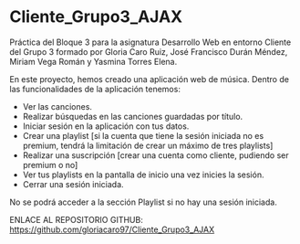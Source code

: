 # Cliente_Grupo3_AJAX
Práctica del Bloque 3 para la asignatura Desarrollo Web en entorno Cliente del Grupo 3 formado por Gloria Caro Ruiz, José Francisco Durán Méndez, Miriam Vega Román y Yasmina Torres Elena.

En este proyecto, hemos creado una aplicación web de música.
Dentro de las funcionalidades de la aplicación tenemos:
  - Ver las canciones.
  - Realizar búsquedas en las canciones guardadas por título.
  - Iniciar sesión en la aplicación con tus datos.
  - Crear una playlist [si la cuenta que tiene la sesión iniciada no es premium, tendrá la limitación de crear un máximo de tres playlists]
  - Realizar una suscripción [crear una cuenta como cliente, pudiendo ser premium o no]
  - Ver tus playlists en la pantalla de inicio una vez inicies la sesión.
  - Cerrar una sesión iniciada.

No se podrá acceder a la sección Playlist si no hay una sesión iniciada.

ENLACE AL REPOSITORIO GITHUB: https://github.com/gloriacaro97/Cliente_Grupo3_AJAX